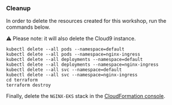 ### Cleanup

In order to delete the resources created for this workshop, run the commands below.  

:warning: Please note: it will also delete the Cloud9 instance.

```
kubectl delete --all pods --namespace=default
kubectl delete --all pods --namespace=nginx-ingress
kubectl delete --all deployments --namespace=default
kubectl delete --all deployments --namespace=nginx-ingress
kubectl delete --all svc --namespace=default
kubectl delete --all svc --namespace=nginx-ingress
cd terraform
terraform destroy
```

Finally, delete the `NGINX-EKS` stack in the [CloudFormation console](https://eu-central-1.console.aws.amazon.com/cloudformation/home?region=eu-central-1#/).
